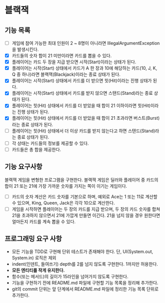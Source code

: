 # 블랙잭

## 기능 목록
- [ ] 게임에 참여 가능한 최대 인원이 2 ~ 8명이 아니라면 IllegalArgumentException 을 발생시킨다.
- [x] 카드들의 숫자 합이 21 미만이라면 카드를 뽑을 수 있다.
- [x] 플레이어는 카드 두 장을 지급 받으면 시작(Start)이라는 상태가 된다.
- [x] 플레이어는 시작(Start) 상태에서 카드가 A 한 장과 10에 해당하는 카드(10, J, K, Q 중 하나)라면 블랙잭(Blackjack)이라는 종료 상태가 된다.
- [x] 플레이어는 시작(Start) 상태에서 카드를 더 받으면 힛(Hit)이라는 진행 상태가 된다.
- [x] 플레이어는 시작(Start) 상태에서 카드를 받지 않으면 스탠드(Stand)라는 종료 상태가 된다.
- [x] 플레이어는 힛(Hit) 상태에서 카드를 더 받았을 때 합이 21 이하이라면 힛(Hit)이라는 진행 상태가 된다.
- [x] 플레이어는 힛(Hit) 상태에서 카드를 더 받았을 때 합이 21 초과라면 버스트(Burst)라는 종료 상태가 된다.
- [ ] 플레이어는 힛(Hit) 상태에서 더 이상 카드를 받지 않는다고 하면 스탠드(Stand)라는 종료 상태가 된다.
- [ ] 각 상태는 카드들의 정보를 제공할 수 있다.
- [ ] 카드들은 총 합을 제공한다.

## 기능 요구사항
블랙잭 게임을 변형한 프로그램을 구현한다. 블랙잭 게임은 딜러와 플레이어 중 카드의 합이 21 또는 21에 가장 가까운 숫자를 가지는 쪽이 이기는 게임이다.
- [ ] 카드의 숫자 계산은 카드 숫자를 기본으로 하며, 예외로 Ace는 1 또는 11로 계산할 수 있으며, King, Queen, Jack은 각각 10으로 계산한다.
- [ ] 게임을 시작하면 플레이어는 두 장의 카드를 지급 받으며, 두 장의 카드 숫자를 합쳐 21을 초과하지 않으면서 21에 가깝게 만들면 이긴다. 21을 넘지 않을 경우 원한다면 얼마든지 카드를 계속 뽑을 수 있다.

## 프로그래밍 요구 사항
- 모든 기능을 TDD로 구현해 단위 테스트가 존재해야 한다. 단, UI(System.out, System.in) 로직은 제외
- indent(인덴트, 들여쓰기) depth를 2를 넘지 않도록 구현한다. 1까지만 허용한다.
- **모든 엔티티를 작게 유지한다.**
- 함수(또는 메서드)의 길이가 15라인을 넘어가지 않도록 구현한다.
- 기능을 구현하기 전에 README.md 파일에 구현할 기능 목록을 정리해 추가한다.
- git의 commit 단위는 앞 단계에서 README.md 파일에 정리한 기능 목록 단위로 추가한다.
